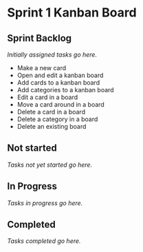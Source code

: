 # Sprint 1 Kanban Board

## Sprint Backlog

_Initially assigned tasks go here._

* Make a new card
* Open and edit a kanban board
* Add cards to a kanban board
* Add categories to a kanban board
* Edit a card in a board
* Move a card around in a board
* Delete a card in a board
* Delete a category in a board
* Delete an existing board

## Not started

_Tasks not yet started go here._

## In Progress

_Tasks in progress go here._

## Completed

_Tasks completed go here._

